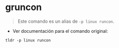 # gruncon

> Este comando es un alias de `-p linux runcon`.

- Ver documentación para el comando original:

`tldr -p linux runcon`
